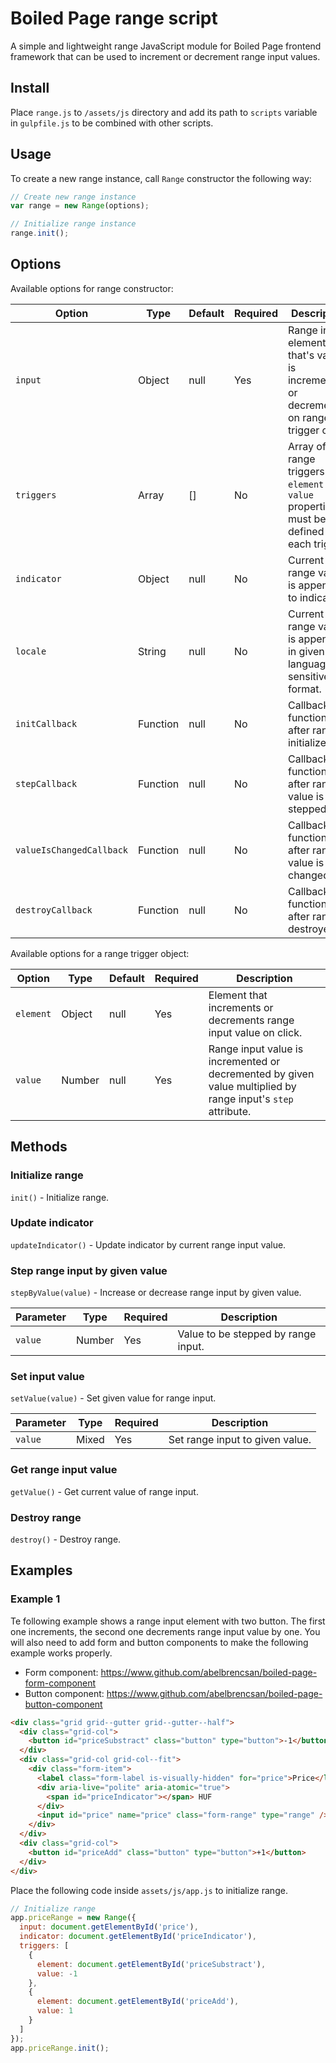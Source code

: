 
# Boiled Page range script

A simple and lightweight range JavaScript module for Boiled Page frontend framework that can be used to increment or decrement range input values.

## Install

Place `range.js` to `/assets/js` directory and add its path to `scripts` variable in `gulpfile.js` to be combined with other scripts.

## Usage

To create a new range instance, call `Range` constructor the following way:

```js
// Create new range instance
var range = new Range(options);

// Initialize range instance
range.init();
```

## Options

Available options for range constructor:

Option| Type | Default | Required | Description
------|------|---------|----------|------------
`input` | Object | null | Yes | Range input element that's value is incremented or decremented on range trigger click. 
`triggers` | Array | [] | No | Array of range triggers. `element` and `value` properties must be defined for each trigger.
`indicator` | Object | null | No | Current range value is appended to indicator.
`locale` | String | null | No | Current range value is appended in given language-sensitive format.
`initCallback` | Function | null | No | Callback function after range is initialized.
`stepCallback` | Function | null | No | Callback function after range value is stepped.
`valueIsChangedCallback` | Function | null | No | Callback function after range value is changed.
`destroyCallback` | Function | null | No | Callback function after range is destroyed.

Available options for a range trigger object:

Option| Type | Default | Required | Description
------|------|---------|----------|------------
`element` | Object | null | Yes | Element that increments or decrements range input value on click.
`value` | Number | null | Yes | Range input value is incremented or decremented by given value multiplied by range input's `step` attribute.

## Methods

### Initialize range

`init()` - Initialize range.

### Update indicator

`updateIndicator()` - Update indicator by current range input value.

### Step range input by given value

`stepByValue(value)` - Increase or decrease range input by given value.

Parameter | Type | Required | Description
----------|------|----------|------------
`value` | Number | Yes | Value to be stepped by range input.

### Set input value

`setValue(value)` - Set given value for range input.

Parameter | Type | Required | Description
----------|------|----------|------------
`value` | Mixed | Yes | Set range input to given value.

### Get range input value

`getValue()` - Get current value of range input.

### Destroy range

`destroy()` - Destroy range.

## Examples

### Example 1

Te following example shows a range input element with two button. The first one increments, the second one decrements range input value by one. You will also need to add form and button components to make the following example works properly.

-   Form component: <https://www.github.com/abelbrencsan/boiled-page-form-component>
-   Button component: <https://www.github.com/abelbrencsan/boiled-page-button-component>

```html
<div class="grid grid--gutter grid--gutter--half">
  <div class="grid-col">
    <button id="priceSubstract" class="button" type="button">-1</button>
  </div>
  <div class="grid-col grid-col--fit">
    <div class="form-item">
      <label class="form-label is-visually-hidden" for="price">Price</label>
      <div aria-live="polite" aria-atomic="true">
        <span id="priceIndicator"></span> HUF
      </div>
      <input id="price" name="price" class="form-range" type="range" />
    </div>
  </div>
  <div class="grid-col">
    <button id="priceAdd" class="button" type="button">+1</button>
  </div>
</div>
```

Place the following code inside `assets/js/app.js` to initialize range.

```js
// Initialize range
app.priceRange = new Range({
  input: document.getElementById('price'),
  indicator: document.getElementById('priceIndicator'),
  triggers: [
    {
      element: document.getElementById('priceSubstract'),
      value: -1
    },
    {
      element: document.getElementById('priceAdd'),
      value: 1
    }
  ]
});
app.priceRange.init();
```
